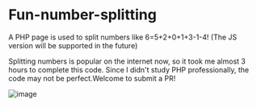 # Fun-number-splitting
A PHP page is used to split numbers like 6=5+2+0+1+3-1-4! (The JS version will be supported in the future)

Splitting numbers is popular on the internet now, so it took me almost 3 hours to complete this code. Since I didn't study PHP professionally, the code may not be perfect.Welcome to submit a PR!

![image](https://user-images.githubusercontent.com/56828391/210163205-4404b64e-4608-4da9-81bf-d3487d04e08d.png)
